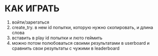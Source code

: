 # КАК ИГРАТЬ

1. войти/зарегаться
2. create_try. в нем id попытки, которую нужно скопировать, и длина слова
3. вставить в play id попытки и люто геймить
4. можно потом полюбоваться своими результатами в userboard и сравнить свои результаты с чужими в leaderboard
